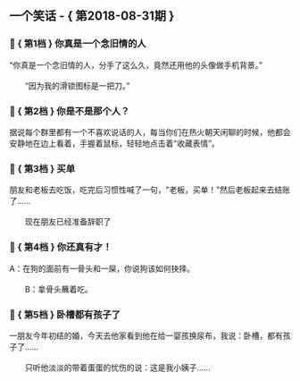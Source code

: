 ## 一个笑话 - { 第2018-08-31期 }
</hr>

### :jack_o_lantern: { 第1档 } 你真是一个念旧情的人
“你真是一个念旧情的人，分手了这么久，竟然还用他的头像做手机背景。”<br/><br/>　　“因为我的滑锁图标是一把刀。”


### :jack_o_lantern: { 第2档 } 你是不是那个人？
据说每个群里都有一个不喜欢说话的人，每当你们在热火朝天闲聊的时候，他都会安静地在边上看着，手握着鼠标，轻轻地点击着“收藏表情”。


### :jack_o_lantern: { 第3档 } 买单
朋友和老板去吃饭，吃完后习惯性喊了一句，&quot;老板，买单！&quot;然后老板起来去结账了……<br/><br/>　　现在朋友已经准备辞职了


### :jack_o_lantern: { 第4档 } 你还真有才！
A：在狗的面前有一骨头和一屎，你说狗该如何抉择。<br/><br/>　　B：拿骨头蘸着吃。


### :jack_o_lantern: { 第5档 } 卧槽都有孩子了
一朋友今年初结的婚，今天去他家看到他在给一婴孩换尿布，我说：卧槽，都有孩子了……<br/><br/>　　只听他淡淡的带着蛋蛋的忧伤的说：这是我小姨子……

